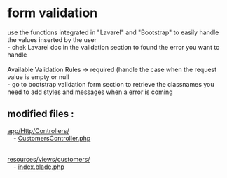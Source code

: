 
# form validation

use the functions integrated in "Lavarel" and "Bootstrap" to easily handle the values inserted by the user
<br/>- chek Lavarel doc in the validation section to found the error you want to handle 
<br/><br/> Available Validation Rules -> required (handle the case when the request value is empty or null
<br/>- go to bootstrap validation form section to retrieve the classnames you need to add styles and messages when a error is coming

modified files :
----------------
[app/Http/Controllers/](https://github.com/Geoffrey-Carpentier/1st_laravel_project/tree/main/app/Http/Controllers)
<br/>&emsp;- [CustomersController.php](https://github.com/Geoffrey-Carpentier/1st_laravel_project/blob/e05932cb34cc020e19a511076f140f4f34d5a020/app/Http/Controllers/CustomersController.php)

<br/>[resources/views/customers/](https://github.com/Geoffrey-Carpentier/1st_laravel_project/tree/main/resources/views/customers)
<br/>&emsp;- [index.blade.php](https://github.com/Geoffrey-Carpentier/1st_laravel_project/blob/553513233f5d9974b53840bac6dcb3117c380b27/resources/views/customers/index.blade.php)
